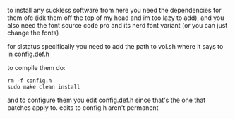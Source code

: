 to install any suckless software from here you need the dependencies for them ofc (idk them off the top of my head and im too lazy to add), and you also need the font source code pro and its nerd font variant (or you can just change the fonts)

for slstatus specifically you need to add the path to vol.sh where it says to in config.def.h

to compile them do:
```
rm -f config.h
sudo make clean install
```
and to configure them you edit config.def.h since that's the one that patches apply to. edits to config.h aren't permanent
